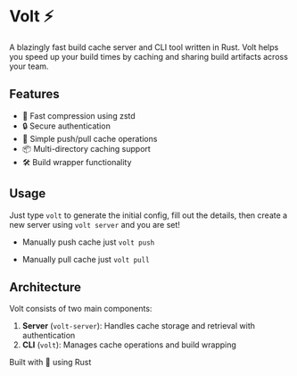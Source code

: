 # Volt ⚡

A blazingly fast build cache server and CLI tool written in Rust. Volt helps you speed up your build times by caching and sharing build artifacts across your team.

## Features

- 🚀 Fast compression using zstd
- 🔒 Secure authentication
- 🔄 Simple push/pull cache operations
- 📦 Multi-directory caching support
- 🛠️ Build wrapper functionality

## Usage

Just type `volt` to generate the initial config, fill out the details, then create a new server using `volt server` and you are set!

- Manually push cache just
  `volt push`

- Manually pull cache just
  `volt pull`

## Architecture

Volt consists of two main components:

1. **Server** (`volt-server`): Handles cache storage and retrieval with authentication
2. **CLI** (`volt`): Manages cache operations and build wrapping

Built with 💜 using Rust
